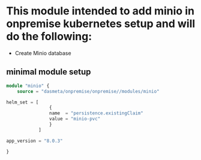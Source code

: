 # This module intended to add minio in onpremise kubernetes setup and will do the following: 
* Create Minio database 

## minimal module setup


```terraform
module "minio" {
    source = "dasmeta/onpremise/onpremise//modules/minio"

helm_set = [
                {
                name  = "persistence.existingClaim"
                value = "minio-pvc"
                }
            ]

app_version = "8.0.3"

}
```